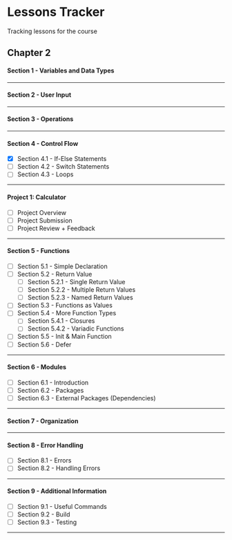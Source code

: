 # Lessons Tracker

Tracking lessons for the course

## Chapter 2

#### **Section 1 - Variables and Data Types**

---
#### **Section 2 - User Input**

---
#### **Section 3 - Operations**

---
#### **Section 4 - Control Flow**

  - [x] Section 4.1 - If-Else Statements
  - [ ] Section 4.2 - Switch Statements
  - [ ] Section 4.3 - Loops

---
#### **Project 1: Calculator**

  - [ ] Project Overview
  - [ ] Project Submission
  - [ ] Project Review + Feedback

---
#### **Section 5 - Functions**

  - [ ] Section 5.1 - Simple Declaration
  - [ ] Section 5.2 - Return Value
    - [ ] Section 5.2.1 - Single Return Value
    - [ ] Section 5.2.2 - Multiple Return Values
    - [ ] Section 5.2.3 - Named Return Values
  - [ ] Section 5.3 - Functions as Values
  - [ ] Section 5.4 - More Function Types
    - [ ] Section 5.4.1 - Closures
    - [ ] Section 5.4.2 - Variadic Functions
  - [ ] Section 5.5 - Init & Main Function
  - [ ] Section 5.6 - Defer

---
#### **Section 6 - Modules**

  - [ ] Section 6.1 - Introduction
  - [ ] Section 6.2 - Packages
  - [ ] Section 6.3 - External Packages (Dependencies)

---
#### **Section 7 - Organization**

---
#### **Section 8 - Error Handling**

  - [ ] Section 8.1 - Errors
  - [ ] Section 8.2 - Handling Errors

---
#### **Section 9 - Additional Information**

  - [ ] Section 9.1 - Useful Commands
  - [ ] Section 9.2 - Build
  - [ ] Section 9.3 - Testing
---